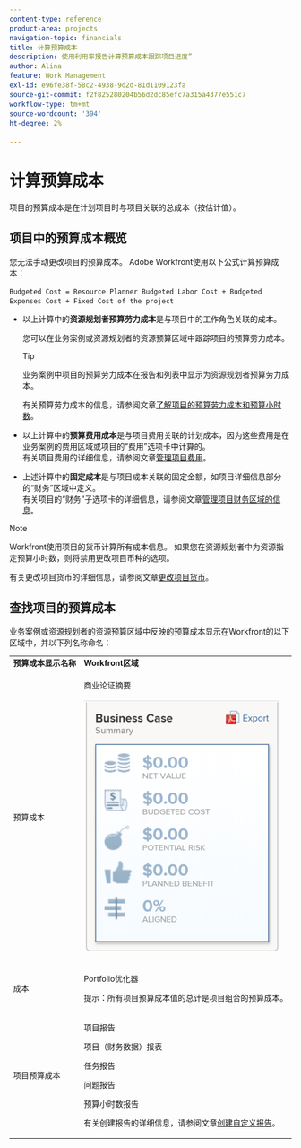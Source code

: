 ```yaml
---
content-type: reference
product-area: projects
navigation-topic: financials
title: 计算预算成本
description: 使用利用率报告计算预算成本跟踪项目进度”
author: Alina
feature: Work Management
exl-id: e96fe38f-58c2-4938-9d2d-81d1109123fa
source-git-commit: f2f825280204b56d2dc85efc7a315a4377e551c7
workflow-type: tm+mt
source-wordcount: '394'
ht-degree: 2%

---
```


# 计算预算成本

<!--
<div data-mc-conditions="QuicksilverOrClassic.Draft mode">
<p>(NOTE: This article is linked from "Tracking Project Progress with a Utilization Report"</p>
<p>Keep the structure of this article similar to Calculating Budgeted Labor Cost)</p>
</div>
-->

项目的预算成本是在计划项目时与项目关联的总成本（按估计值）。

## 项目中的预算成本概览

您无法手动更改项目的预算成本。 Adobe Workfront使用以下公式计算预算成本：

`Budgeted Cost = Resource Planner Budgeted Labor Cost + Budgeted Expenses Cost + Fixed Cost of the project`

* 以上计算中的&#x200B;**资源规划者预算劳力成本**&#x200B;是与项目中的工作角色关联的成本。

  您可以在业务案例或资源规划者的资源预算区域中跟踪项目的预算劳力成本。

  >[!TIP]
  >
  >  业务案例中项目的预算劳力成本在报告和列表中显示为资源规划者预算劳力成本。

  有关预算劳力成本的信息，请参阅文章[了解项目的预算劳力成本和预算小时数](../../../manage-work/projects/project-finances/budgeted-labor-cost.md)。

* 以上计算中的&#x200B;**预算费用成本**&#x200B;是与项目费用关联的计划成本，因为这些费用是在业务案例的费用区域或项目的“费用”选项卡中计算的。\
  有关项目费用的详细信息，请参阅文章[管理项目费用](../../../manage-work/projects/project-finances/manage-project-expenses.md)。

* 上述计算中的&#x200B;**固定成本**&#x200B;是与项目成本关联的固定金额，如项目详细信息部分的“财务”区域中定义。\
  有关项目的“财务”子选项卡的详细信息，请参阅文章[管理项目财务区域的信息](../../../manage-work/projects/project-finances/manage-project-finance-area.md)。

>[!NOTE]
>
>Workfront使用项目的货币计算所有成本信息。 如果您在资源规划者中为资源指定预算小时数，则将禁用更改项目币种的选项。
>
>有关更改项目货币的详细信息，请参阅文章[更改项目货币](../../../manage-work/projects/project-finances/change-project-currency.md)。

## 查找项目的预算成本

业务案例或资源规划者的资源预算区域中反映的预算成本显示在Workfront的以下区域中，并以下列名称命名：

<table style="table-layout:auto"> 
   <col> 
   <col> 
   <tbody> 
    <tr> 
     <td><strong>预算成本显示名称</strong></td> 
     <td><strong>Workfront区域</strong></td> 
    </tr> 
    <tr> 
     <td>预算成本</td> 
     <td> <p>商业论证摘要</p> <p> <img src="assets/business-case-summary-qs-350x453.png" style="width: 350;height: 453;"> </p> </td> 
    </tr> 
    <tr> 
     <td>成本</td> 
     <td> <p>Portfolio优化器</p> <p>提示：所有项目预算成本值的总计是项目组合的预算成本。</p> </td> 
    </tr> 
    <tr> 
     <td>项目预算成本</td> 
     <td> <!--
       <p data-mc-conditions="QuicksilverOrClassic.Draft mode">Resource Estimates report (NOTE: this was removed with flash)</p>
      --> <p>项目报告</p> <p>项目（财务数据）报表</p> <p>任务报告</p> <p>问题报告</p> <p>预算小时数报告</p> <p>有关创建报告的详细信息，请参阅文章<a href="../../../reports-and-dashboards/reports/creating-and-managing-reports/create-custom-report.md" class="MCXref xref">创建自定义报告</a>。</p> </td> 
    </tr> 
   </tbody> 
  </table>
